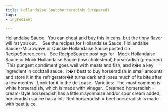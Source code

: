 ```yaml
---
title: Hollandaise Saucehorseradish (prepared)
tags:
- ingredient

---
```

Hollandaise Sauce   You can cheat and buy this in cans, but the tinny flavor will rat you out.    See the recipes for Hollandaise Sauce, Hollandaise Sauce--Microwave or Quickie Hollandaise Sauce posted on RecipeSource.com.   See RecipeSource postings for   Mock Hollandaise Sauce or Mock Hollandaise Sauce (low cholesterol).horseradish (prepared)   This pungent condiment goes well with meats and fish, and it�s a key ingredient in cocktail sauce.  It�s best to buy horseradish in small amounts and store it in the refrigerator�it turns dark and loses much of its bite after a few months.  Look for it in the deli case.  Varieties:  The most common is white horseradish, which is made with vinegar.  Creamed horseradish = cream-style horseradish has a little mayonnaise and/or sour cream added; horseradish sauce has a lot.  Red horseradish = beet horseradish is made with beet juice.
